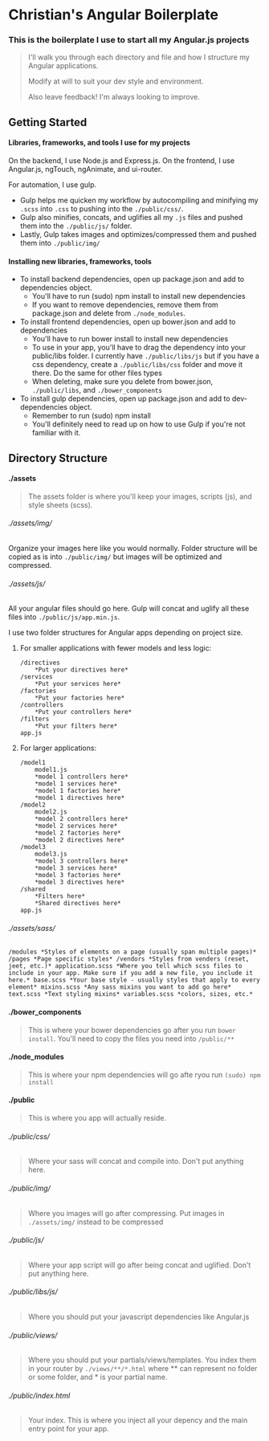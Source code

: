 # Christian's Angular Boilerplate
### This is the boilerplate I use to start all my Angular.js projects

> I'll walk you through each directory and file and how I structure
> my Angular applications.
>
> Modify at will to suit your dev style and environment.
>
> Also leave feedback! I'm always looking to improve.

## Getting Started
#### Libraries, frameworks, and tools I use for my projects

On the backend, I use Node.js and Express.js.
On the frontend, I use Angular.js, ngTouch, ngAnimate, and ui-router.

For automation, I use gulp.
* Gulp helps me quicken my workflow by autocompiling and minifying my `.scss` into `.css` to pushing into the `./public/css/`.
* Gulp also minifies, concats, and uglifies all my `.js` files and pushed them into the `./public/js/` folder.
* Lastly, Gulp takes images and optimizes/compressed them and pushed them into `./public/img/`

#### Installing new libraries, frameworks, tools
* To install backend dependencies, open up package.json and add to dependencies object.
    - You'll have to run (sudo) npm install to install new dependencies
    - If you want to remove dependencies, remove them from package.json and delete from `./node_modules`.
* To install frontend dependencies, open up bower.json and add to dependencies
    - You'll have to run bower install to install new dependencies
    - To use in your app, you'll have to drag the dependency into your public/libs folder. I currently have `./public/libs/js` but if you have a css dependency, create a `./public/libs/css` folder and move it there. Do the same for other files types
    - When deleting, make sure you delete from bower.json, `./public/libs`, and `./bower_components`
* To install gulp dependencies, open up package.json and add to dev-dependencies object.
    - Remember to run (sudo) npm install
    - You'll definitely need to read up on how to use Gulp if you're not familiar with it.

## Directory Structure

#### ./assets

> The assets folder is where you'll keep your images, scripts (js), and
> style sheets (scss).

###### ./assets/img/
Organize your images here like you would normally. Folder structure will be copied as is into `./public/img/` but images will be optimized and compressed.

###### ./assets/js/
All your angular files should go here. Gulp will concat and uglify all these files into `./public/js/app.min.js`.

I use two folder structures for Angular apps depending on project size.
1)  For smaller applications with fewer models and less logic:
    ```
    /directives
        *Put your directives here*
    /services
        *Put your services here*
    /factories
        *Put your factories here*
    /controllers
        *Put your controllers here*
    /filters
        *Put your filters here*
    app.js
    ```
2)  For larger applications:
    ```
    /model1
        model1.js
        *model 1 controllers here*
        *model 1 services here*
        *model 1 factories here*
        *model 1 directives here*
    /model2
        model2.js
        *model 2 controllers here*
        *model 2 services here*
        *model 2 factories here*
        *model 2 directives here*
    /model3
        model3.js
        *model 3 controllers here*
        *model 3 services here*
        *model 3 factories here*
        *model 3 directives here*
    /shared
        *Filters here*
        *Shared directives here*
    app.js
    ```
###### ./assets/sass/
`
    /modules
        *Styles of elements on a page (usually span multiple pages)*
    /pages
        *Page specific styles*
    /vendors
        *Styles from venders (reset, jeet, etc.)*
    application.scss
        *Where you tell which scss files to include in your app. Make sure if you add a new file, you include it here.*
    base.scss
        *Your base style - usually styles that apply to every element*
    mixins.scss
        *Any sass mixins you want to add go here*
    text.scss
        *Text styling mixins*
    variables.scss
        *colors, sizes, etc.*
`

#### ./bower_components
> This is where your bower dependencies go after you run `bower install`. You'll need to copy the files you need into `/public/**`

#### ./node_modules
> This is where your npm dependencies will go afte ryou run `(sudo) npm install`

#### ./public
> This is where you app will actually reside.

###### ./public/css/
> Where your sass will concat and compile into. Don't put anything here.

###### ./public/img/
> Where you images will go after compressing. Put images in `./assets/img/` instead to be compressed

###### ./public/js/
> Where your app script will go after being concat and uglified. Don't put anything here.

###### ./public/libs/js/
> Where you should put your javascript dependencies like Angular.js

###### ./public/views/
> Where you should put your partials/views/templates. You index them in your router by `./views/**/*.html` where \*\* can represent no folder or some folder, and \* is your partial name.

###### ./public/index.html
> Your index. This is where you inject all your depency and the main entry point for your app.